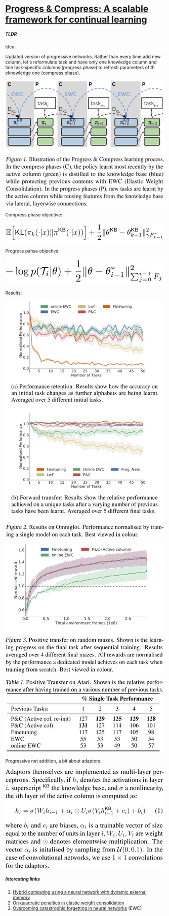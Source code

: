# [Progress & Compress: A scalable framework for continual learning](https://arxiv.org/abs/1805.06370)

##### TLDR

Idea:

Updated version of progressive networks. Rather than every time add new column, let's reformulate task and have only one knowledge column and tine task-specific columns (progress phase) to refresh parameters of th eknowledge one (compress phase).

![alt text](./1805_progress_compress/f1.png)

Compress phase objective:

![alt text](./1805_progress_compress/objective_kb.png)

Progress pahse objective:

![alt text](./1805_progress_compress/objective_task.png)

Results:

![alt text](./1805_progress_compress/f2.png)

![alt text](./1805_progress_compress/f3.png)

![alt text](./1805_progress_compress/t1.png)

Progressive net addition, a bit about adaptors:

![alt text](./1805_progress_compress/adaptors.png)

##### Interesting links

1. [Hybrid computing using a neural network with dynamic external memory](https://www.nature.com/articles/nature20101)
2. [On quadratic penalties in elastic weight consolidation](https://arxiv.org/abs/1712.03847?context=cs)
3. [Overcoming catastrophic forgetting in neural networks](https://arxiv.org/abs/1612.00796) (EWC)